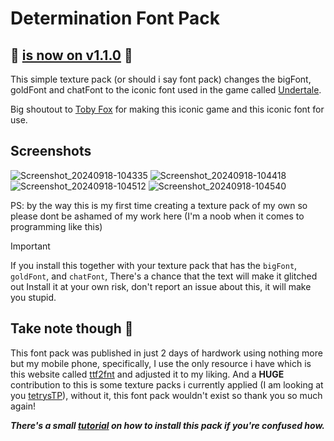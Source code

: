 # Determination Font Pack

## 🎉 [is now on v1.1.0](https://github.com/freakingdan/Determination-Font-Pack/releases/download/v1.1.0/DFP2.207.zip) 🎉

This simple texture pack (or should i say font pack) changes the bigFont, goldFont and chatFont to the iconic font used in the game called [Undertale](https://store.steampowered.com/app/391540/Undertale/).

Big shoutout to [Toby Fox](https://x.com/tobyfox) for making this iconic game and this iconic font for use.

## Screenshots

![Screenshot_20240918-104335](https://github.com/user-attachments/assets/c90b2c29-190a-483b-8fbc-1bdff2a77c5e)
![Screenshot_20240918-104418](https://github.com/user-attachments/assets/d5ec2fa3-8ddd-41b5-8842-c39da4634a5b)
![Screenshot_20240918-104512](https://github.com/user-attachments/assets/514e7107-0da1-4c20-ace2-b5679ce5545a)
![Screenshot_20240918-104540](https://github.com/user-attachments/assets/b0d88f8d-892a-4277-ac45-5f3246c775da)


PS: by the way this is my first time creating a texture pack of my own so please dont be ashamed of my work here (I'm a noob when it comes to programming like this)

> [!IMPORTANT]
> If you install this together with your texture pack that has the `bigFont`, `goldFont`, and `chatFont`, There's a chance that the text will make it glitched out
> Install it at your own risk, don't report an issue about this, it will make you stupid.

## Take note though 🤔

This font pack was published in just 2 days of hardwork using nothing more but my mobile phone, specifically, I use the only resource i have which is this website called [ttf2fnt](https://ttf2fnt.com) and adjusted it to my liking. And a **HUGE** contribution to this is some texture packs i currently applied (I am looking at you [tetrysTP](https://github.com/ItsJaid/tetrysTP-2.2)), without it, this font pack wouldn't exist so thank you so much again!

***There's a small [tutorial](https://github.com/freakingdan/Determination-Font-Pack/wiki/Welcome-to-this-wiki-(or-should-i-say-"How-To's)) on how to install this pack if you're confused how.***
